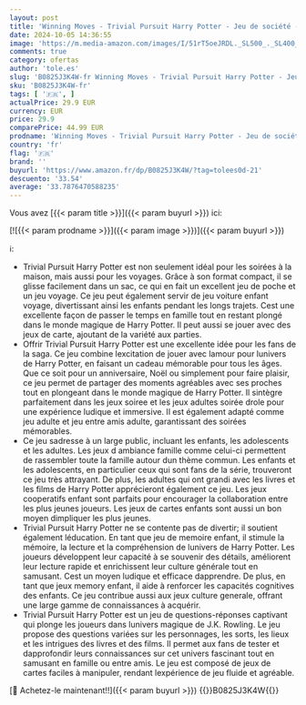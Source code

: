 ```yaml
---
layout: post
title: 'Winning Moves - Trivial Pursuit Harry Potter - Jeu de société - Jeu de plateau -1800 Questions Réponses - A partir de 10 ans - Version française'
date: 2024-10-05 14:36:55
image: 'https://m.media-amazon.com/images/I/51rT5oeJRDL._SL500_._SL400_.jpg'
comments: true
category: ofertas
author: 'tole.es'
slug: 'B0825J3K4W-fr Winning Moves - Trivial Pursuit Harry Potter - Jeu de...'
sku: 'B0825J3K4W-fr'
tags: [ '🇫🇷', ]
actualPrice: 29.9 EUR
currency: EUR
price: 29.9
comparePrice: 44.99 EUR
prodname: 'Winning Moves - Trivial Pursuit Harry Potter - Jeu de société - Jeu de plateau -1800 Questions Réponses - A partir de 10 ans - Version française'
country: 'fr'
flag: '🇫🇷'
brand: ''
buyurl: 'https://www.amazon.fr/dp/B0825J3K4W/?tag=tolees0d-21'
descuento: '33.54'
average: '33.7876470588235'
---
```


Vous avez [{{< param title >}}]({{< param buyurl >}}) ici:

[![{{< param prodname >}}]({{< param image >}})]({{< param buyurl >}})

ℹ️:

- Trivial Pursuit Harry Potter est non seulement idéal pour les soirées à la maison, mais aussi pour les voyages. Grâce à son format compact, il se glisse facilement dans un sac, ce qui en fait un excellent jeu de poche et un jeu voyage. Ce jeu peut également servir de jeu voiture enfant voyage, divertissant ainsi les enfants pendant les longs trajets. Cest une excellente façon de passer le temps en famille tout en restant plongé dans le monde magique de Harry Potter. Il peut aussi se jouer avec des jeux de carte, ajoutant de la variété aux parties.
- Offrir Trivial Pursuit Harry Potter est une excellente idée pour les fans de la saga. Ce jeu combine lexcitation de jouer avec lamour pour lunivers de Harry Potter, en faisant un cadeau mémorable pour tous les âges. Que ce soit pour un anniversaire, Noël ou simplement pour faire plaisir, ce jeu permet de partager des moments agréables avec ses proches tout en plongeant dans le monde magique de Harry Potter. Il sintègre parfaitement dans les jeux soiree et les jeux adultes soirée drole pour une expérience ludique et immersive. Il est également adapté comme jeu adulte et jeu entre amis adulte, garantissant des soirées mémorables.
- Ce jeu sadresse à un large public, incluant les enfants, les adolescents et les adultes. Les jeux d ambiance famille comme celui-ci permettent de rassembler toute la famille autour dun thème commun. Les enfants et les adolescents, en particulier ceux qui sont fans de la série, trouveront ce jeu très attrayant. De plus, les adultes qui ont grandi avec les livres et les films de Harry Potter apprécieront également ce jeu. Les jeux cooperatifs enfant sont parfaits pour encourager la collaboration entre les plus jeunes joueurs. Les jeux de cartes enfants sont aussi un bon moyen dimpliquer les plus jeunes.
- Trivial Pursuit Harry Potter ne se contente pas de divertir; il soutient également léducation. En tant que jeu de memoire enfant, il stimule la mémoire, la lecture et la compréhension de lunivers de Harry Potter. Les joueurs développent leur capacité à se souvenir des détails, améliorent leur lecture rapide et enrichissent leur culture générale tout en samusant. Cest un moyen ludique et efficace dapprendre. De plus, en tant que jeux memory enfant, il aide à renforcer les capacités cognitives des enfants. Ce jeu contribue aussi aux jeux culture generale, offrant une large gamme de connaissances à acquérir.
- Trivial Pursuit Harry Potter est un jeu de questions-réponses captivant qui plonge les joueurs dans lunivers magique de J.K. Rowling. Le jeu propose des questions variées sur les personnages, les sorts, les lieux et les intrigues des livres et des films. Il permet aux fans de tester et dapprofondir leurs connaissances sur cet univers fascinant tout en samusant en famille ou entre amis. Le jeu est composé de jeux de cartes faciles à manipuler, rendant lexpérience de jeu fluide et agréable.

[🛒 Achetez-le maintenant!!]({{< param buyurl >}})
{{<world>}}B0825J3K4W{{</world>}}
